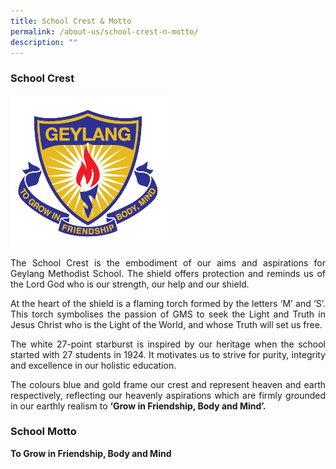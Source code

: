 ```yaml
---
title: School Crest & Motto
permalink: /about-us/school-crest-n-motto/
description: ""
---
```

### School Crest

<img src="/images/GMSP%20Logo%20-%20Colour.png" 
    style="width:50%">

<p style="text-align: justify;">The School Crest is the embodiment of our aims and aspirations for Geylang Methodist School. The shield offers protection and reminds us of the Lord God who is our strength, our help and our shield.

<p style="text-align: justify;">At the heart of the shield is a flaming torch formed by the letters ‘M’ and ‘S’. This torch symbolises the passion of GMS to seek the Light and Truth in Jesus Christ who is the Light of the World, and whose Truth will set us free.

<p style="text-align: justify;">The white 27-point starburst is inspired by our heritage when the school started with 27 students in 1924. It motivates us to strive for purity, integrity and excellence in our holistic education.  

<p style="text-align: justify;">The colours blue and gold frame our crest and represent heaven and earth respectively, reflecting our heavenly aspirations which are firmly grounded in our earthly realism to <b>‘Grow in Friendship, Body and Mind’.</b>

### School Motto

**To Grow in Friendship, Body and Mind**